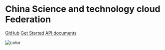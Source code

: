 # China Science and technology cloud Federation
[GitHub](https://github.com/GOSC-CNIC)
[Get Started](#readme)
<a href="/apidocs/" target="_blank">API documents</a>
<!-- 背景色 -->
![color](#f0f0f0)
